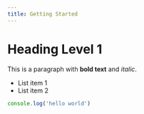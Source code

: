 ```yaml
---
title: Getting Started
---
```


# Heading Level 1

This is a paragraph with **bold text** and *italic*.

- List item 1
- List item 2

```js
console.log('hello world')
